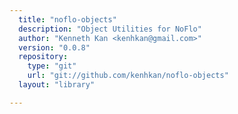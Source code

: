```yaml
---
  title: "noflo-objects"
  description: "Object Utilities for NoFlo"
  author: "Kenneth Kan <kenhkan@gmail.com>"
  version: "0.0.8"
  repository: 
    type: "git"
    url: "git://github.com/kenhkan/noflo-objects"
  layout: "library"

---
```

